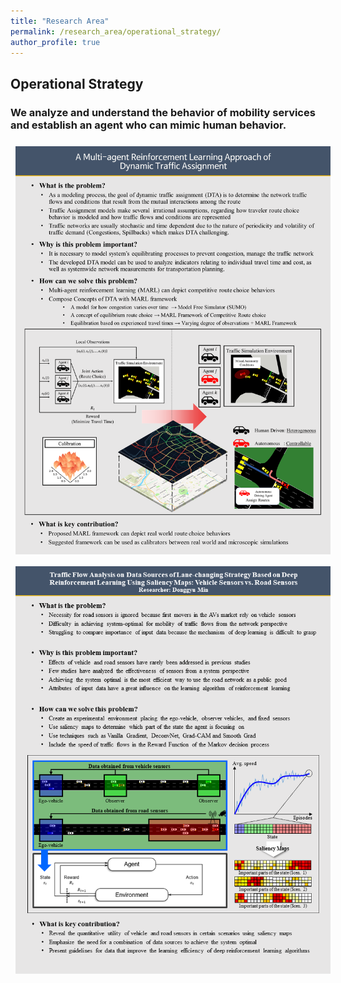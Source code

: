 ```yaml
---
title: "Research Area"
permalink: /research_area/operational_strategy/
author_profile: true
---
```


## Operational Strategy
### We analyze and understand the behavior of mobility services and establish an agent who can mimic human behavior.

<div style="text-align:left"><img src="/assets/images/research/윤현수/슬라이드1.PNG" width="800" style="margin: 8px 8px 8px 8px;"/></div>

<div style="text-align:left"><img src="/assets/images/research/민동규/슬라이드1.png" width="800" style="margin: 8px 8px 8px 8px;"/></div>